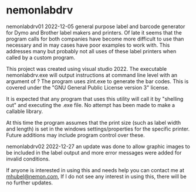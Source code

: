 # nemonlabdrv

nemonlabdrv01 2022-12-05
general purpose label and barcode generator for Dymo and Brother label makers and printers. Of late it seems that the program calls for both companies have become more difficult to use than necessary and in may cases have poor examples to work with. This addresses many but probably not all uses of these label printers when called by a custom program.

This project was created using visual studio 2022. The executable nemonlabdrv.exe will output instructions at command line level with an argument of ?
The program uses zint.exe to generate the bar codes. This is covered under the "GNU General Public License version 3" license. 

It is expected that any program that uses this utility will call it by "shelling out" and executing the .exe file. No attempt has been made to make a callable library.

At this time the program assumes that the print size (such as label width and length) is set in the windows settings/properties for the specific printer. Future additions may include program control over these.

nemonlabdrv02  2022-12-27
an update was done to allow graphic images to be included in the label output and more error messages were added for invalid conditions.

If anyone is interested in using this and needs help you can contact me at mhubel@nemon.com, If I do not see any interest in using this, there will be no further updates.
